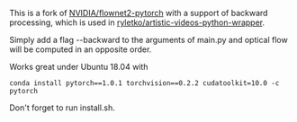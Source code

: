 This is a fork of [NVIDIA/flownet2-pytorch](https://github.com/NVIDIA/flownet2-pytorch) with a support of backward processing, which is used in [ryletko/artistic-videos-python-wrapper](https://github.com/ryletko/artistic-videos-python-wrapper).

Simply add a flag --backward to the arguments of main.py and optical flow will be computed in an opposite order.

Works great under Ubuntu 18.04 with
```
conda install pytorch==1.0.1 torchvision==0.2.2 cudatoolkit=10.0 -c pytorch
```

Don't forget to run install.sh.
